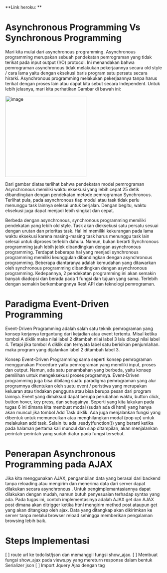 **Link heroku: **


# Asynchronous Programming Vs Synchronous Programming


Mari kita mulai dari asynchronous programming. Asynchronous programming merupakan sebuah pendekatan pemrograman yang tidak terikat pada input output (I/O)  protocol. Ini menandakan bahwa pemrograman asynchronous tidak melakukan pekerjaannya secara old style / cara lama yaitu dengan eksekusi baris program satu persatu secara hirarki. Asynchronous programming melakukan pekerjaannya tanpa harus terikat dengan proses lain atau dapat kita sebut secara Independent. Untuk lebih jelasnya, mari kita perhatikan Gambar di bawah ini:



 <img width="260" alt="image" src="https://user-images.githubusercontent.com/112610405/195434373-30c0606c-409c-4cdf-83eb-df64fc51632e.png">



Dari gambar diatas terlihat bahwa pendekatan model pemrograman Asynchronous memiliki waktu eksekusi yang lebih cepat 25 detik dibandingkan dengan pendekatan metode pemrograman Synchronous. Terlihat pula, pada asynchronous tiap modul atau task tidak perlu menunggu task lainnya selesai untuk berjalan. Dengan begitu, waktu eksekusi juga dapat menjadi lebih singkat dan cepat.


Berbeda dengan asynchronous, synchronous programming memiliki pendekatan yang lebih old style. Task akan dieksekusi satu persatu sesuai dengan urutan dan prioritas task. Hal ini memiliki kekurangan pada lama waktu eksekusi karena masing-masing task harus menunggu task lain selesai untuk diproses terlebih dahulu.
Namun, bukan berarti Synchronous programming jauh lebih jelek dibandingkan dengan asynchronous programming. Terdapat beberapa hal yang menjadi synchronous programming memiliki keunggulan dibandingkan dengan asynchronous programming. Beberapa diantaranya adalah kemudahan yang ditawarkan oleh synchronous programming dibandingkan dengan asynchronous programming. Kedepannya, 2 pendekatan programming ini akan semakin banyak diadopsi dan berada pada 1 fungsi dan tujuan yang sama. Terlebih dengan semakin berkembangnnya Rest API dan teknologi pemrograman.


# Paradigma Event-Driven Programming 
Event-Driven Programming adalah salah satu teknik pemrograman yang konsep kerjanya tergantung dari kejadian atau event tertentu. Misal ketika tombol A diklik maka nilai label 2 ditambah nilai label 3 lalu dibagi nilai label 4.  Tetapi jika tombol A diklik dan ternyata label satu berisikan penjumlahan. maka program yang dijalankan label 2 ditambah label 3.


Konsep Event-Driven Programming sama seperti konsep pemrograman menggunakan Procedure yaitu pemrograman yang memiliki input, proses dan output. Namun, ada satu penambahan yang berbeda, yaitu konsep pemilihan untuk mengeksekusi proses programnya. Event-Driven programming juga bisa dibilang suatu paradigma pemrograman yang alur programnya ditentukan oleh suatu event / peristiwa yang merupakan keluaran atau tindakan pengguna atau bisa berupa pesan dari program lainnya.  Event yang dimaksud dapat berupa perubahan waktu, button click, button hover, key press, dan sebagainya. Seperti yang kita lakukan pada tugas 6 ini dimana kita membuat modal (sudah ada di html) yang hanya akan muncul jika tombol Add Task diklik. Ada juga menjalankan fungsi yang dibentuk untuk memunculkan atau menghilangkan modal (pop up) untuk melakukan add task.  Selain itu ada .ready(function()) yang berarti ketika pada halaman pertama kali muncul dan siap ditampilan, akan menjalankan perintah-perintah yang sudah diatur pada fungsi tersebut.


# Penerapan Asynchronous Programming pada AJAX
Jika kita menggunakan AJAX, pengambilan data yang berasal dari backend tanpa reloading atau mengirim dan menerima data dari server dapat dilakukan secara asynchronous . Untuk pengimplemantasiannya dapat dilakukan dengan mudah, namun butuh penyesuaian terhadap syntax yang ada. Pada tugas ini, contoh implementasinya adalah  AJAX get dan AJAX post dimana akan ditrigger ketika html mengirim method post ataupun get yang akan ditangkap oleh ajax. Data yang ditangkap akan dikirimkan ke server tanpa melalui browser reload sehingga memberikan pengalaman browsing lebih baik.


# Steps Implementasi
[ ] route url ke todolist/json dan memanggil fungsi show_ajax.
[ ] Membuat fungsi show_ajax pada views.py yang mereturn response dalam bentuk Serializer json
[ ] Import Jquery Ajax dengan tag <script>
[ ] Menghapus code for loop menggunakan django syntax serta isinya dan membuat id pada div yang menaungi grid-cols
[ ] Membuat fungsi dalam js yang bernama loadData untuk merender cards todolist yang ada pada database.json dengan method GET yang diarahkan pada url todolist/json. [ ] Render kemudian dimasukkan kedalam div yang menaungi grid-cols atau card view.
[ ] Membuat document.ready function agar ketika website tampil, untuk pertama kalinya ia akan merender data data task yang sudah ada pada server
[ ] Membuat modal dalam tailwind css yang membaut ketika button dipencet, akan menghilangkan tailwind hidden yang sebelumnya sudah dirender. Button yang dibuat akan dipasangkan dengan on click yang menjalankan fungsi open modal dengan parameter true. Ketika parameter true, pop up akan muncul, ketika false, modal akan menghilang.
[ ] Dalam modal, terdapa form dengan method POST yang akan melakukan tembak ke database. Input dengan type submit yang ada pada form modal akan diarahkan ke todolist/add dan memanggil fungsi add_ajax yang ada pada views.py
[ ] Membuat fungsi yang dalam js yang ketika form dalam modal disubmit, akan mengirimkan response ajax POST ke todolist/add dan ditangkap oleh fungsi add_ajax
[ ] Membuat fungsi add_ajax dan mengambil data yang sudah dipost dengan cara request.POST.get dan membuat new object task kemudiam disave dalam database dengan method .save(). Fungsi ini juga mereturn response ok ketka berhasil dijalankan.


